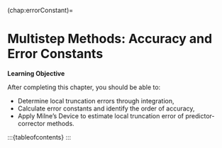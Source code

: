 (chap:errorConstant)=
# Multistep Methods: Accuracy and Error Constants 

**Learning Objective**

After completing this chapter, you should be able to:

- Determine local truncation errors through integration,
- Calculate error constants and identify the order of accuracy,
- Apply Milne’s Device to estimate local truncation error of predictor-corrector methods.

:::{tableofcontents}
:::